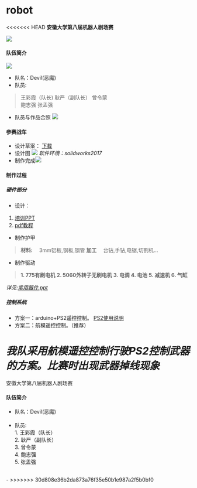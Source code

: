 # robot

<<<<<<< HEAD
**安徽大学第八届机器人剧场赛**

![](https://raw.githubusercontent.com/gYANnnnn/robot/master/%E5%8D%81%E6%9C%88%E6%AF%94%E8%B5%9B/1540099726868.jpeg)

 #### **队伍简介**
 ![](https://raw.githubusercontent.com/gYANnnnn/robot/master/%E5%8D%81%E6%9C%88%E6%AF%94%E8%B5%9B/1540099736202.jpeg)
 - 队名：Devil(恶魔)
 - 队员:
> 王彩霞（队长)
> 耿严（副队长）
> 曾令蒙  
> 鲍志强
> 张孟强
 - 队员与作品合照
![](https://raw.githubusercontent.com/gYANnnnn/robot/master/%E5%8D%81%E6%9C%88%E6%AF%94%E8%B5%9B/4a2d6a71b2e54088.jpg)

 #### **参赛战车**
 - 设计草案： [下载](https://github.com/gYANnnnn/robot/raw/master/%E6%A0%BC%E6%96%97%E8%AE%BE%E8%AE%A1%E8%8D%89%E6%A1%88.docx)
 - 设计图  ![](https://raw.githubusercontent.com/gYANnnnn/robot/master/page1_image1.jpg)
  *软件环境：solidworks2017*
 - 制作完成![](https://raw.githubusercontent.com/gYANnnnn/robot/master/%E5%8D%81%E6%9C%88%E6%AF%94%E8%B5%9B/1540099723685.jpeg)

 #### **制作过程**
 ##### 硬件部分
 - 设计：
1. [培训PPT](https://github.com/gYANnnnn/robot/tree/master/ppt)
2. [pdf教程](https://github.com/gYANnnnn/robot/raw/master/%E6%A0%BC%E6%96%97%E6%9C%BA%E5%99%A8%E4%BA%BA%E5%88%B6%E4%BD%9C%E6%95%99%E7%A8%8B(by%20riobotz).pdf)
 - 制作护甲
> **材料:**
 &emsp;3mm铝板,钢板,钢管
 **加工**
 &emsp;台钻,手钻,电锯,切割机...
- 制作驱动
> **1. 775有刷电机**
**2. 5060外转子无刷电机**
**3. 电调**
**4. 电池**
**5. 减速机**
**6. 气缸**

*详见:[常用器件.ppt](https://github.com/gYANnnnn/robot/raw/master/ppt/4%E3%80%81%E5%B8%B8%E7%94%A8%E5%99%A8%E4%BB%B6.pptx)*
##### 控制系统
 - 方案一：arduino+PS2遥控控制。
 [PS2使用说明](https://github.com/gYANnnnn/robot/tree/master/PS2%E6%97%A0%E7%BA%BF%E6%89%8B%E6%9F%84%E9%81%A5%E6%8E%A7%E5%99%A8%E8%B5%84%E6%96%99)
 - 方案二：航模遥控控制。（推荐）

 *我队采用航模遥控控制行驶PS2控制武器的方案。比赛时出现武器掉线现象*
=======
安徽大学第八届机器人剧场赛

#### 队伍简介
 - 队名：Devil(恶魔)
<br></br>
 - 队员:
<br>  1. 王彩霞（队长）
<br>  2. 耿严（副队长）
<br>  3. 曾令蒙
<br>  4. 鲍志强
<br>  5. 张孟强
</br>
 -
>>>>>>> 30d808e36b2da873a76f35e50b1e987a2f5b0bf0
